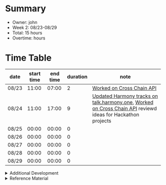 # Summary
* Owner: john
* Week 2: 08/23-08/29
* Total: 15 hours
* Overtime:  hours

# Time Table
| date  | start time  | end time | duration  |  note |
|---|---|---|---|---|
| 08/23 | 11:00 | 07:00 | 2 | [Worked on Cross Chain API](https://github.com/KangaFinance/crosschain-api/tree/dev) |
| 08/24 | 11:00 | 17:00 | 9 | [Updated Harmony tracks on talk.harmony.one](https://talk.harmony.one/c/developers/hackathon/39), [Worked on Cross Chain API](https://github.com/KangaFinance/crosschain-api/tree/dev) reviewd ideas for Hackathon projects
| 08/25 | 00:00 | 00:00 | 0 | 
| 08/26 | 00:00 | 00:00 | 0 | 
| 08/27 | 00:00 | 00:00 | 0 | 
| 08/28 | 00:00 | 00:00 | 0 | 
| 08/29 | 00:00 | 00:00 | 0 |

<details>
  <summary>Additional Development </summary>

  - 8 hours [Added Liquidity Add and Withrdawal to Kanga API](https://github.com/KangaFinance/kanga-api)
  -  hours [Worked on Kanga AMM Deployment on Harmony Testnet](https://github.com/kangafinance)
  -  hours [Worked on Kanga Finance NPM Packages](https://www.npmjs.com/search?q=%40kangafinance)
  - Total  hours
</details>

<details>
  <summary>Reference Material </summary>
  
  - [Incubator Dao Research Notion](https://www.notion.so/eavenetwork/Harmony-82605083056e4105a68f84f30253b723)
  - [Incubator DAO Research Github](https://github.com/harmony-one-john/incubator-dao)
  - [Kanga Finance Development](https://github.com/KangaFinance)
  - [EAVE Platform Development](https://github.com/EaveNetwork)

</details>
